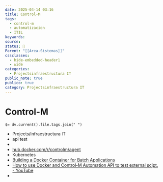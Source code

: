 ```yaml
---
date: 2025-04-14 03:16
title: Control-M
tags:
  - control-m
  - automatizacion
  - ITIL
keywords: 
source: 
status: 📌
Parent: "[[Area-Sistemas]]"
cssclasses:
  - hide-embedded-header1
  - wide
categories:
  - Projectsinfraestructura IT
public_note: true
publico: true
category: Projectsinfraestructura IT
---
```

# Control-M
`$= dv.current().file.tags.join(" ")`

- Projects/infraestructura IT
- api test
- 
- [hub.docker.com/r/controlm/agent](https://hub.docker.com/r/controlm/agent) 
- Kubernetes
- [Building a Docker Container for Batch Applications](https://documents.bmc.com/supportu/API/Monthly/en-US/Documentation/API_Tutorials_Building_a_Docker_Container_for_Batch_Applications.htm) 
- [How to use Docker and Control-M Automation API to test external scipt. - YouTube](https://youtu.be/RpGpTDiZMUU) 
- 